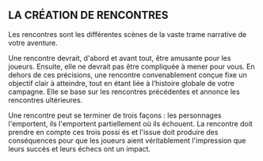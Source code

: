 ## LA CRÉATION DE RENCONTRES


Les rencontres sont les différentes scènes de la vaste trame
narrative de votre aventure.

Une rencontre devrait, d'abord et avant tout, être
amusante pour les joueurs. Ensuite, elle ne devrait pas être
compliquée à mener pour vous. En dehors de ces précisions,
une rencontre convenablement conçue fixe un objectif clair
à atteindre, tout en étant liée à l’histoire globale de votre
campagne. Elle se base sur les rencontres précédentes et
annonce les rencontres ultérieures.

Une rencontre peut se terminer de trois façons : les
personnages l'emportent, ils l'emportent partiellement où
ils échouent. La rencontre doit prendre en compte ces trois
possi és et l'issue doit produire des conséquences pour
que les joueurs aient véritablement l'impression que leurs
succès et leurs échecs ont un impact.
